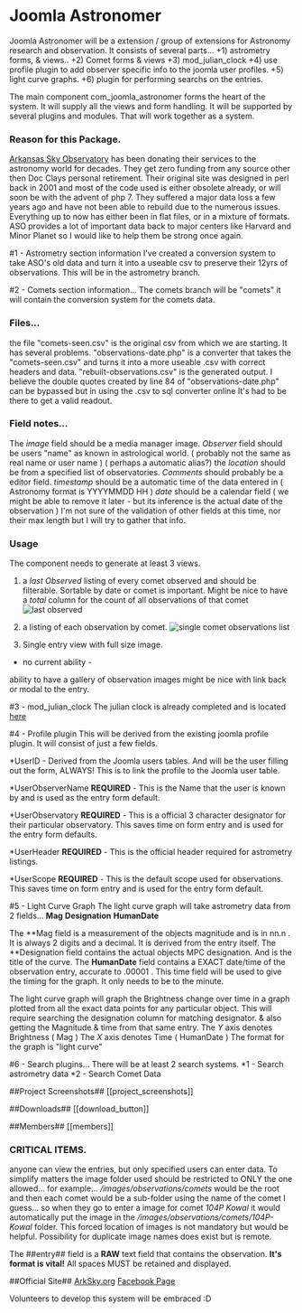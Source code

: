 # Joomla Astronomer
Joomla Astronomer will be a extension / group of extensions for Astronomy research and observation.
It consists of several parts...
+1) astrometry forms, & views..
+2) Comet forms & views
+3) mod_julian_clock
+4) use profile plugin to add observer specific info to the joomla user profiles.
+5) light curve graphs.
+6) plugin for performing searchs on the entries.

The main component com_joomla_astronomer forms the heart of the system.  It will supply all the views and form handling.
It will be supported by several plugins and modules.  That will work together as a system.

### Reason for this Package.
[Arkansas Sky Observatory](http://arksky.org) has been donating their services to the astronomy world for decades.  They get zero funding from any source
other then Doc Clays personal retirement.  Their original site was designed in perl back in 2001 and most of the code used
is either obsolete already, or will soon be with the advent of php 7.  They suffered a major data loss a few years ago and have
not been able to rebuild due to the numerous issues.  Everything up to now has either been in flat files, or in a 
mixture of formats.
ASO provides a lot of important data back to major centers like Harvard and Minor Planet so I would like to help
them be strong once again.

#1 - Astrometry section information
I've created a conversion system to take ASO's old data and turn it into a useable csv to preserve their 12yrs of observations.
This will be in the astrometry branch.

#2 - Comets section information...
The comets branch will be "comets" it will contain the conversion system for the comets data.

### Files...
the file "comets-seen.csv" is the original csv from which we are starting.  It has several problems.
"observations-date.php" is a converter that takes the "comets-seen.csv" and turns it into a more useable .csv with correct headers and data.
"rebuilt-observations.csv" is the generated output.  I believe the double quotes created by line
84 of "observations-date.php" can be bypassed but in using the .csv to sql converter online It's had to 
be there to get a valid readout.

### Field notes...
The *image* field should be a media manager image.
*Observer* field should be users "name" as known in astrological world.  ( probably not the same as real name or user name ) ( perhaps a automatic alias?)
the *location* should be from a specified list of observatories.
*Comments* should probably be a editor field.
*timestamp* should be a automatic time of the data entered in ( Astronomy format is YYYYMMDD HH )
*date* should be a calendar field ( we might be able to remove it later - but its inference is the actual date of the observation )
I'm not sure of the validation of other fields at this time, nor their max length but I will try to gather that info.


### Usage
The component needs to generate at least 3 views.

1) a *last Observed* listing of every comet observed and should be filterable.  Sortable by date or comet is important.  Might be nice to have a *total* column for the count of all observations of that comet
![last observed](https://cloud.githubusercontent.com/assets/1850089/14944082/3776b03c-0faf-11e6-8c4f-285ee5bb141c.JPG)

2) a listing of each observation by comet.
![single comet observations list](https://cloud.githubusercontent.com/assets/1850089/14944083/3779a0c6-0faf-11e6-8af2-bcdb3c76fb0d.JPG)

3) Single entry view with full size image.
- no current ability - 

ability to have a gallery of observation images might be nice with link back or modal to the entry.


#3 - mod_julian_clock
The julian clock is already completed and is located [here](https://github.com/N6REJ/mod_julianclock)

#4 - Profile plugin
This will be derived from the existing joomla profile plugin.  It will consist of just a few fields.

*UserID - Derived from the Joomla users tables.  And will be the user filling out the form, ALWAYS!
This is to link the profile to the Joomla user table.

*UserObserverName **REQUIRED** - This is the Name that the user is known by and is used as the entry form default.

*UserObservatory **REQUIRED** - This is a official 3 character designator for their particular observatory.
This saves time on form entry and is used for the entry form defaults.

*UserHeader **REQUIRED** - This is the official header required for astrometry listings.

*UserScope **REQUIRED** - This is the default scope used for observations.  This saves time on form entry and is used for the entry form default.

#5 - Light Curve Graph
The light curve graph will take astrometry data from 2 fields...
**Mag**
**Designation**
**HumanDate**

The **Mag field is a measurement of the objects magnitude and is in nn.n . It is always 2 digits and a decimal.  It is derived from the entry itself.
The **Designation field contains the actual objects MPC designation.  And is the title of the curve.
The **HumanDate** field contains a EXACT date/time of the observation entry, accurate to .00001 .
This time field will be used to give the timing for the graph.  It only needs to be to the minute.

The light curve graph will graph the Brightness change over time in a graph plotted from all the exact data points for any particular object.
This will require searching the designation column for matching designator.
& also getting the Magnitude & time from that same entry.
The *Y* axis denotes Brightness ( Mag )
The *X* axis denotes Time ( HumanDate )
The format for the graph is "light curve"

#6 - Search plugins...
There will be at least 2 search systems.
*1 - Search astrometry data
*2 - Search Comet Data


##Project Screenshots##
[[project_screenshots]]


##Downloads##
[[download_button]]

##Members##
[[members]]


### CRITICAL ITEMS.
anyone can view the entries, but only specified users can enter data.  To simplify matters the image folder used should be restricted to ONLY the one allowed...
for example... 
*/images/observations/comets* would be the root and then each comet would be a sub-folder using the name of the comet I guess...
so when they go to enter a image for comet *104P Kowal* it would automatically put the image in the */images/observations/comets/104P-Kowal* folder.
This forced location of images is not mandatory but would be helpful.  Possibility for duplicate image names does exist but is remote.

The ##entry## field is a **RAW** text field that contains the observation.  **It's format is vital!**
All spaces MUST be retained and displayed.

##Official Site##
[ArkSky.org](http://arksky.org)
[Facebook Page](https://www.facebook.com/groups/421163751426836/)

Volunteers to develop this system will be embraced :D